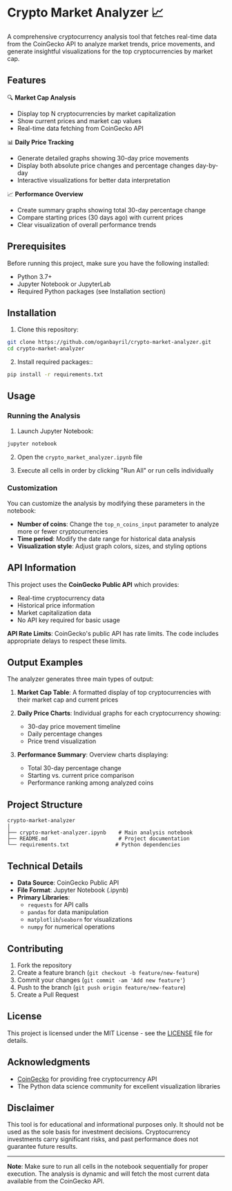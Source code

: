 # Crypto Market Analyzer 📈

A comprehensive cryptocurrency analysis tool that fetches real-time data from the CoinGecko API to analyze market trends, price movements, and generate insightful visualizations for the top cryptocurrencies by market cap.

## Features

🔍 **Market Cap Analysis**
- Display top N cryptocurrencies by market capitalization
- Show current prices and market cap values
- Real-time data fetching from CoinGecko API

📊 **Daily Price Tracking**
- Generate detailed graphs showing 30-day price movements
- Display both absolute price changes and percentage changes day-by-day
- Interactive visualizations for better data interpretation

📈 **Performance Overview**
- Create summary graphs showing total 30-day percentage change
- Compare starting prices (30 days ago) with current prices
- Clear visualization of overall performance trends

## Prerequisites

Before running this project, make sure you have the following installed:

- Python 3.7+
- Jupyter Notebook or JupyterLab
- Required Python packages (see Installation section)

## Installation

1. Clone this repository:
```bash
git clone https://github.com/oganbayril/crypto-market-analyzer.git
cd crypto-market-analyzer
```

2. Install required packages::
```bash
pip install -r requirements.txt
```

## Usage

### Running the Analysis

1. Launch Jupyter Notebook:
```bash
jupyter notebook
```

2. Open the `crypto_market_analyzer.ipynb` file

3. Execute all cells in order by clicking "Run All" or run cells individually

### Customization

You can customize the analysis by modifying these parameters in the notebook:

- **Number of coins**: Change the `top_n_coins_input` parameter to analyze more or fewer cryptocurrencies
- **Time period**: Modify the date range for historical data analysis
- **Visualization style**: Adjust graph colors, sizes, and styling options

## API Information

This project uses the **CoinGecko Public API** which provides:
- Real-time cryptocurrency data
- Historical price information
- Market capitalization data
- No API key required for basic usage

**API Rate Limits**: CoinGecko's public API has rate limits. The code includes appropriate delays to respect these limits.

## Output Examples

The analyzer generates three main types of output:

1. **Market Cap Table**: A formatted display of top cryptocurrencies with their market cap and current prices

2. **Daily Price Charts**: Individual graphs for each cryptocurrency showing:
   - 30-day price movement timeline
   - Daily percentage changes
   - Price trend visualization

3. **Performance Summary**: Overview charts displaying:
   - Total 30-day percentage change
   - Starting vs. current price comparison
   - Performance ranking among analyzed coins

## Project Structure

```
crypto-market-analyzer
│
├── crypto-market-analyzer.ipynb    # Main analysis notebook
├── README.md                       # Project documentation
└── requirements.txt               # Python dependencies
```

## Technical Details

- **Data Source**: CoinGecko Public API
- **File Format**: Jupyter Notebook (.ipynb)
- **Primary Libraries**: 
  - `requests` for API calls
  - `pandas` for data manipulation
  - `matplotlib`/`seaborn` for visualizations
  - `numpy` for numerical operations

## Contributing

1. Fork the repository
2. Create a feature branch (`git checkout -b feature/new-feature`)
3. Commit your changes (`git commit -am 'Add new feature'`)
4. Push to the branch (`git push origin feature/new-feature`)
5. Create a Pull Request

## License

This project is licensed under the MIT License - see the [LICENSE](LICENSE) file for details.

## Acknowledgments

- [CoinGecko](https://www.coingecko.com/) for providing free cryptocurrency API
- The Python data science community for excellent visualization libraries

## Disclaimer

This tool is for educational and informational purposes only. It should not be used as the sole basis for investment decisions. Cryptocurrency investments carry significant risks, and past performance does not guarantee future results.

---

**Note**: Make sure to run all cells in the notebook sequentially for proper execution. The analysis is dynamic and will fetch the most current data available from the CoinGecko API.
